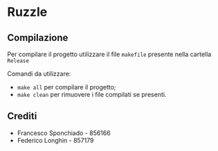 # Ruzzle

## Compilazione
Per compilare il progetto utilizzare il file `makefile` presente nella cartella `Release`

Comandi da utilizzare:
* `make all` per compilare il progetto;
* `make clean` per rimuovere i file compilati se presenti.

## Crediti
* Francesco Sponchiado - 856166
* Federico Longhin - 857179
